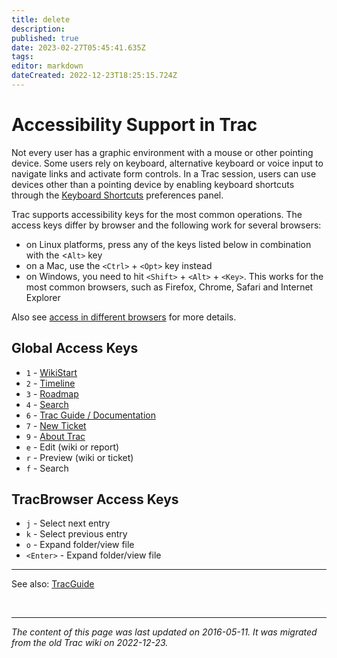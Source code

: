 ```yaml
---
title: delete
description: 
published: true
date: 2023-02-27T05:45:41.635Z
tags: 
editor: markdown
dateCreated: 2022-12-23T18:25:15.724Z
---
```


# Accessibility Support in Trac 
Not every user has a graphic environment with a mouse or other pointing device. Some users rely on keyboard, alternative keyboard or voice input to navigate links and activate form controls. In a Trac session, users can use devices other than a pointing device by enabling keyboard shortcuts through the [Keyboard Shortcuts](https://trac.ietf.org/trac/rtgwg/prefs/keybindings) preferences panel.

Trac supports accessibility keys for the most common operations. The access keys differ by browser and the following work for several browsers:

- on Linux platforms, press any of the keys listed below in combination with the <`Alt>` key
- on a Mac, use the `<Ctrl>` + `<Opt>` key instead
- on Windows, you need to hit `<Shift>` + `<Alt>` + `<Key>`. This works for the most common browsers, such as Firefox, Chrome, Safari and Internet Explorer

Also see [access in different browsers](https://en.wikipedia.org/wiki/Access_key#Access_in_different_browsers) for more details.

## Global Access Keys
- `1` - [WikiStart](/group/rtgwg/)
- `2` - [Timeline](/group/rtgwg/TracTimeline)
- `3` - [Roadmap](/group/rtgwg/TracRoadmap)
- `4` - [Search](/group/rtgwg/TracSearcgh)
- `6` - [Trac Guide / Documentation](/group/rtgwg/TracGuide)
- `7` - [New Ticket](/group/rtgwg/TracTicket)
- `9` - [About Trac](http://trac.edgewall.org/)
- `e` - Edit (wiki or report)
- `r` - Preview (wiki or ticket)
- `f` - Search
## TracBrowser Access Keys
- `j` - Select next entry
- `k` - Select previous entry
- `o` - Expand folder/view file
- `<Enter>` - Expand folder/view file

 --- 
 See also: [TracGuide](/group/rtgwg/TracGuide)
 
 &nbsp;
&nbsp;
&nbsp;

---

*The content of this page was last updated on 2016-05-11. It was migrated from the old Trac wiki on 2022-12-23.*